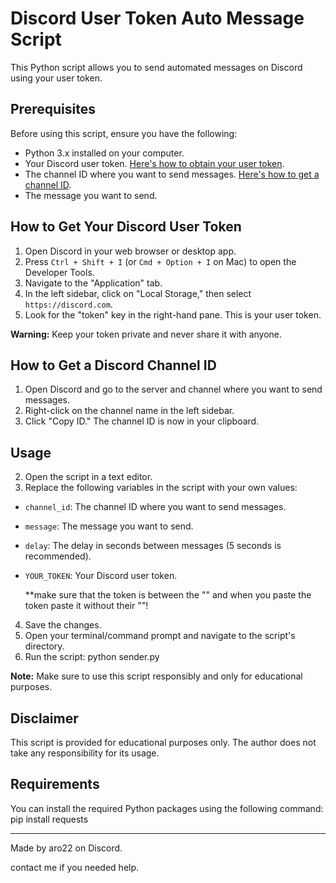 # Discord User Token Auto Message Script

This Python script allows you to send automated messages on Discord using your user token.

## Prerequisites

Before using this script, ensure you have the following:

- Python 3.x installed on your computer.
- Your Discord user token. [Here's how to obtain your user token](#how-to-get-your-discord-user-token).
- The channel ID where you want to send messages. [Here's how to get a channel ID](#how-to-get-a-discord-channel-id).
- The message you want to send.

## How to Get Your Discord User Token

1. Open Discord in your web browser or desktop app.
2. Press `Ctrl + Shift + I` (or `Cmd + Option + I` on Mac) to open the Developer Tools.
3. Navigate to the "Application" tab.
4. In the left sidebar, click on "Local Storage," then select `https://discord.com`.
5. Look for the "token" key in the right-hand pane. This is your user token.

**Warning:** Keep your token private and never share it with anyone.

## How to Get a Discord Channel ID

1. Open Discord and go to the server and channel where you want to send messages.
2. Right-click on the channel name in the left sidebar.
3. Click "Copy ID." The channel ID is now in your clipboard.

## Usage

2. Open the script in a text editor.
3. Replace the following variables in the script with your own values:
- `channel_id`: The channel ID where you want to send messages.
- `message`: The message you want to send.
- `delay`: The delay in seconds between messages (5 seconds is recommended).
- `YOUR_TOKEN`: Your Discord user token.

  **make sure that the token is between the "" and when you paste the token paste it without their ""!

4. Save the changes.
5. Open your terminal/command prompt and navigate to the script's directory.
6. Run the script: python sender.py


**Note:** Make sure to use this script responsibly and only for educational purposes.

## Disclaimer

This script is provided for educational purposes only. The author does not take any responsibility for its usage.

## Requirements

You can install the required Python packages using the following command:
pip install requests





---

Made by aro22 on Discord.

contact me if you needed help.












